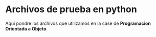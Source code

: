 <h1> Archivos de prueba en python</h1>
<p>Aqui pondre los archivos que utilizamos en la case de <strong>Programacion Orientada a Objeto</strong></p>

